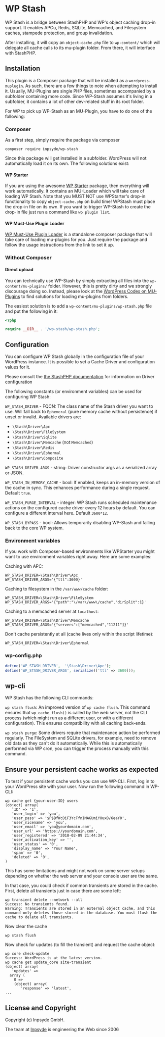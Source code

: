# WP Stash

WP Stash is a bridge between StashPHP and WP's object caching drop-in support.
It enables APCu, Redis, SQLite, Memcached, and Filesystem caches, stampede protection, and group invalidation.
 
After installing, it will copy an `object-cache.php` file to `wp-content/` which will delegate all cache calls to its mu-plugin folder. From there, it will interface with StashPHP.


## Installation

This plugin is a Composer package that will be installed as a `wordpress-muplugin`. As such, there are a few things to note when attempting to install it.
Usually, MU-Plugins are single PHP files, sometimes accompanied by a subfolder containing more code. Since WP-Stash assumes it's living in a subfolder, it contains a lot of other dev-related stuff in its root folder.

For WP to pick up WP-Stash as an MU-Plugin, you have to do one of the following:


### Composer

As a first step, simply require the package via composer

```composer require inpsyde/wp-stash``` 

Since this package will get installed in a subfolder. WordPress will not automatically load it on its own. The following solutions exist:

#### WP Starter

If you are using the awesome [WP Starter](https://wecodemore.github.io/wpstarter/) package, then everything will work automatically. 
It contains an MU-Loader which will take care of loading WP Stash. Note that you MUST NOT use WPStarter's drop-in functionality to copy `object-cache.php` on build time! WPStash must place the drop-in file on its own. If you want to trigger WP-Stash to create the drop-in file just run a command like `wp plugin list`.

#### WP Must-Use Plugin Loader

[WP Must-Use Plugin Loader](https://github.com/lkwdwrd/wp-muplugin-loader) is a standalone composer package that will take care of loading mu-plugins for you.
Just require the package and follow the usage instructions from the link to set it up.

### Without Composer

#### Direct upload

You can technically use WP-Stash by simply extracting all files into the `wp-content/mu-plugins/` folder. However, this is pretty dirty and we strongly discourage doing so.
Instead, please look at the [WordPress Codex on MU-Plugins](https://codex.wordpress.org/Must_Use_Plugins) to find solutions for loading mu-plugins from folders.

The easiest solution is to add a `wp-content/mu-plugins/wp-stash.php` file and put the following in it:

```php
<?php

require __DIR__ . '/wp-stash/wp-stash.php';
```


## Configuration

You can configure WP Stash globally in the configuration file of your WordPress instance.
It is possible to set a Cache Driver and configuration values for it.

Please consult the [the StashPHP documentation](http://www.stashphp.com/Drivers.html) for information on Driver configuration

The following constants (or environment variables) can be used for configuring WP Stash:

`WP_STASH_DRIVER` - FQCN: The class name of the Stash driver you want to use. Will fall back to `Ephemeral` (pure memory cache without persistence) if unset or invalid. Available drivers are:

* `\Stash\Driver\Apc`
* `\Stash\Driver\FileSystem`
* `\Stash\Driver\Sqlite`
* `\Stash\Driver\Memcache` (not `Memcached`)
* `\Stash\Driver\Redis`
* `\Stash\Driver\Ephermal`
* `\Stash\Driver\Composite`

`WP_STASH_DRIVER_ARGS` - string: Driver constructor args as a serialized array or JSON.

`WP_STASH_IN_MEMORY_CACHE` - bool: If enabled, keeps an in-memory version of the cache in sync. This enhances performance during a single request. Default `true`.

`WP_STASH_PURGE_INTERVAL` - integer: WP Stash runs scheduled maintenance actions on the configured cache driver every 12 hours by default. You can configure a different interval here. Default `3600*12`.

`WP_STASH_BYPASS` - bool: Allows temporarily disabling WP-Stash and falling back to the core WP system.

### Environment variables
If you work with Composer-based environments like WPStarter you might want to use environment variables right away. Here are some examples:

Caching with APC:
```
WP_STASH_DRIVER=\Stash\Driver\Apc
WP_STASH_DRIVER_ARGS='{"ttl":3600}'
```

Caching to filesystem in the `/var/www/cache` folder:
```
WP_STASH_DRIVER=\Stash\Driver\FileSystem
WP_STASH_DRIVER_ARGS='{"path":"\/var\/www\/cache","dirSplit":1}'
```

Caching to a memcached server at `localhost`:
```
WP_STASH_DRIVER=\Stash\Driver\Memcache
WP_STASH_DRIVER_ARGS='{"servers":["memcached","11211"]}'
```

Don't cache persistently at all (cache lives only within the script lifetime):
```
WP_STASH_DRIVER=\Stash\Driver\Ephermal
```

### wp-config.php
```php
define('WP_STASH_DRIVER',  '\Stash\Driver\Apc');
define('WP_STASH_DRIVER_ARGS', serialize(['ttl' => 3600]));
``` 

## wp-cli

WP Stash has the following CLI commands:

`wp stash flush`:  An improved version of `wp cache flush`. This command ensures that `wp_cache_flush()` is called by the web server, not the CLI process (which might run as a different user, or with a different configuration). 
This ensures compatibility with all caching back-ends.

`wp stash purge`:   Some drivers require that maintenance action be performed regularly. The FileSystem and SQLite drivers, for example, need to remove old data as they can't do it automatically. While this is automatically performed via WP cron, you can trigger the process manually with this command.


## Ensure your persistent cache works as expected 

To test if your persistent cache works you can use WP-CLI. First, log in to your WordPress site with your user. Now run the following command in WP-CLI:

```
wp cache get {your-user-ID} users
(object) array(
   'ID' => '1',
   'user_login' => 'you',
   'user_pass' => '$P$BfWcDiF3YcFfnIMAGUmiYOuxD/6eaY0',
   'user_nicename' => 'you',
   'user_email' => 'you@yourdomain.com',
   'user_url' => 'https://yourdomain.com',
   'user_registered' => '2018-02-09 21:44:34',
   'user_activation_key' => '',
   'user_status' => '0',
   'display_name' => 'Your Name',
   'spam' => '0',
   'deleted' => '0',
)
```

This has some limitations and might not work on some server setups depending on whether the web server and your console user are the same.

In that case, you could check if common transients are stored in the cache. First, delete all transients just in case there are some left:
```
wp transient delete --network --all
Success: No transients found.
Warning: Transients are stored in an external object cache, and this command only deletes those stored in the database. You must flush the cache to delete all transients.
```

Now clear the cache
```
wp stash flush
```

Now check for updates (to fill the transient) and request the cache object:
```
wp core check-update
Success: WordPress is at the latest version.
wp cache get update_core site-transient
(object) array(
   'updates' => 
  array (
    0 => 
    (object) array(
       'response' => 'latest',
...
```

## License and Copyright

Copyright (c) Inpsyde GmbH.

The team at [Inpsyde](https://inpsyde.com/) is engineering the Web since 2006
